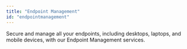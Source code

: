 ```yaml
---
title: "Endpoint Management"
id: "endpointmanagement"
---
```


Secure and manage all your endpoints, including desktops, laptops, and mobile devices, with our Endpoint Management services.
